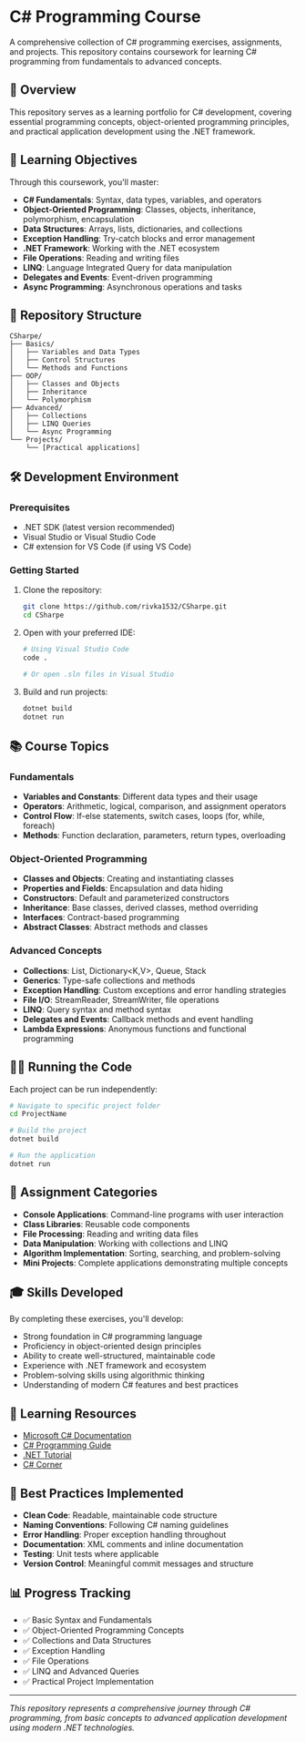 # C# Programming Course

A comprehensive collection of C# programming exercises, assignments, and projects. This repository contains coursework for learning C# programming from fundamentals to advanced concepts.

## 🚀 Overview

This repository serves as a learning portfolio for C# development, covering essential programming concepts, object-oriented programming principles, and practical application development using the .NET framework.

## 🎯 Learning Objectives

Through this coursework, you'll master:

- **C# Fundamentals**: Syntax, data types, variables, and operators
- **Object-Oriented Programming**: Classes, objects, inheritance, polymorphism, encapsulation
- **Data Structures**: Arrays, lists, dictionaries, and collections
- **Exception Handling**: Try-catch blocks and error management
- **.NET Framework**: Working with the .NET ecosystem
- **File Operations**: Reading and writing files
- **LINQ**: Language Integrated Query for data manipulation
- **Delegates and Events**: Event-driven programming
- **Async Programming**: Asynchronous operations and tasks

## 📁 Repository Structure

```
CSharpe/
├── Basics/
│   ├── Variables and Data Types
│   ├── Control Structures
│   └── Methods and Functions
├── OOP/
│   ├── Classes and Objects
│   ├── Inheritance
│   └── Polymorphism
├── Advanced/
│   ├── Collections
│   ├── LINQ Queries
│   └── Async Programming
└── Projects/
    └── [Practical applications]
```

## 🛠️ Development Environment

### Prerequisites
- .NET SDK (latest version recommended)
- Visual Studio or Visual Studio Code
- C# extension for VS Code (if using VS Code)

### Getting Started

1. Clone the repository:
   ```bash
   git clone https://github.com/rivka1532/CSharpe.git
   cd CSharpe
   ```

2. Open with your preferred IDE:
   ```bash
   # Using Visual Studio Code
   code .
   
   # Or open .sln files in Visual Studio
   ```

3. Build and run projects:
   ```bash
   dotnet build
   dotnet run
   ```

## 📚 Course Topics

### Fundamentals
- **Variables and Constants**: Different data types and their usage
- **Operators**: Arithmetic, logical, comparison, and assignment operators
- **Control Flow**: If-else statements, switch cases, loops (for, while, foreach)
- **Methods**: Function declaration, parameters, return types, overloading

### Object-Oriented Programming
- **Classes and Objects**: Creating and instantiating classes
- **Properties and Fields**: Encapsulation and data hiding
- **Constructors**: Default and parameterized constructors
- **Inheritance**: Base classes, derived classes, method overriding
- **Interfaces**: Contract-based programming
- **Abstract Classes**: Abstract methods and classes

### Advanced Concepts
- **Collections**: List<T>, Dictionary<K,V>, Queue<T>, Stack<T>
- **Generics**: Type-safe collections and methods
- **Exception Handling**: Custom exceptions and error handling strategies
- **File I/O**: StreamReader, StreamWriter, file operations
- **LINQ**: Query syntax and method syntax
- **Delegates and Events**: Callback methods and event handling
- **Lambda Expressions**: Anonymous functions and functional programming

## 🏃‍♂️ Running the Code

Each project can be run independently:

```bash
# Navigate to specific project folder
cd ProjectName

# Build the project
dotnet build

# Run the application
dotnet run
```

## 📝 Assignment Categories

- **Console Applications**: Command-line programs with user interaction
- **Class Libraries**: Reusable code components
- **File Processing**: Reading and writing data files
- **Data Manipulation**: Working with collections and LINQ
- **Algorithm Implementation**: Sorting, searching, and problem-solving
- **Mini Projects**: Complete applications demonstrating multiple concepts

## 🎓 Skills Developed

By completing these exercises, you'll develop:

- Strong foundation in C# programming language
- Proficiency in object-oriented design principles
- Ability to create well-structured, maintainable code
- Experience with .NET framework and ecosystem
- Problem-solving skills using algorithmic thinking
- Understanding of modern C# features and best practices

## 📖 Learning Resources

- [Microsoft C# Documentation](https://docs.microsoft.com/en-us/dotnet/csharp/)
- [C# Programming Guide](https://docs.microsoft.com/en-us/dotnet/csharp/programming-guide/)
- [.NET Tutorial](https://dotnet.microsoft.com/learn/dotnet/hello-world-tutorial/intro)
- [C# Corner](https://www.c-sharpcorner.com/)

## 🤝 Best Practices Implemented

- **Clean Code**: Readable, maintainable code structure
- **Naming Conventions**: Following C# naming guidelines
- **Error Handling**: Proper exception handling throughout
- **Documentation**: XML comments and inline documentation
- **Testing**: Unit tests where applicable
- **Version Control**: Meaningful commit messages and structure

## 📊 Progress Tracking

- ✅ Basic Syntax and Fundamentals
- ✅ Object-Oriented Programming Concepts
- ✅ Collections and Data Structures
- ✅ Exception Handling
- ✅ File Operations
- ✅ LINQ and Advanced Queries
- ✅ Practical Project Implementation

---

*This repository represents a comprehensive journey through C# programming, from basic concepts to advanced application development using modern .NET technologies.*
